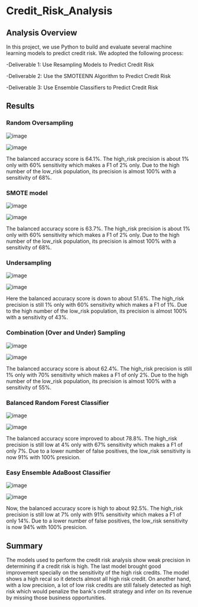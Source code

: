 # Credit_Risk_Analysis
## Analysis Overview
In this project, we use Python to build and evaluate several machine learning models to predict credit risk.
We adopted the following process:

-Deliverable 1: Use Resampling Models to Predict Credit Risk

-Deliverable 2: Use the SMOTEENN Algorithm to Predict Credit Risk

-Deliverable 3: Use Ensemble Classifiers to Predict Credit Risk

## Results
### Random Oversampling

![image](https://user-images.githubusercontent.com/96096924/164995009-3ae9dc55-eeeb-413b-b81e-7724097d6f52.png)

![image](https://user-images.githubusercontent.com/96096924/164995021-a0cfa825-fa08-4750-9736-bdc31502068f.png)

The balanced accuracy score is 64.1%.
The high_risk precision is about 1% only with 60% sensitivity which makes a F1 of 2% only.
Due to the high number of the low_risk population, its precision is almost 100% with a sensitivity of 68%.

### SMOTE model

![image](https://user-images.githubusercontent.com/96096924/164995196-37c55d6c-ad97-4462-a748-6aad0248fc69.png)

![image](https://user-images.githubusercontent.com/96096924/164995211-cf9611a0-13f7-4aeb-b804-7127878fdf4c.png)

The balanced accuracy score is 63.7%.
The high_risk precision is about 1% only with 60% sensitivity which makes a F1 of 2% only.
Due to the high number of the low_risk population, its precision is almost 100% with a sensitivity of 68%.

### Undersampling

![image](https://user-images.githubusercontent.com/96096924/164995332-76df4078-cf88-4d9c-8f6d-f406d08350c0.png)

![image](https://user-images.githubusercontent.com/96096924/164995342-dadd4ae2-cbce-457a-9a68-c26ce7181e27.png)

Here the balanced accuracy score is down to about 51.6%.
The high_risk precision is still 1% only with 60% sensitivity which makes a F1 of 1%.
Due to the high number of the low_risk population, its precision is almost 100% with a sensitivity of 43%.

### Combination (Over and Under) Sampling

![image](https://user-images.githubusercontent.com/96096924/164995443-d8557fa2-5ea0-49f8-9442-d019f00bb53c.png)

![image](https://user-images.githubusercontent.com/96096924/164995457-3663e6d8-43c9-4a45-b56d-0f42bbded131.png)

The balanced accuracy score is about 62.4%.
The high_risk precision is still 1% only with 70% sensitivity which makes a F1 of only 2%.
Due to the high number of the low_risk population, its precision is almost 100% with a sensitivity of 55%.

### Balanced Random Forest Classifier

![image](https://user-images.githubusercontent.com/96096924/164995549-e9445245-4983-4d34-8902-9e122a08cf41.png)

![image](https://user-images.githubusercontent.com/96096924/164995559-248aedd9-7f8e-41ea-9691-ec445e36153f.png)

The balanced accuracy score improved to about 78.8%.
The high_risk precision is still low at 4% only with 67% sensitivity which makes a F1 of only 7%.
Due to a lower number of false positives, the low_risk sensitivity is now 91% with 100% presicion.

### Easy Ensemble AdaBoost Classifier

![image](https://user-images.githubusercontent.com/96096924/164995617-360bfb96-31a9-441e-a88e-739fdbfe7f42.png)

![image](https://user-images.githubusercontent.com/96096924/164995627-2cb98ecc-1f48-483b-9bfb-9528c2363d21.png)

Now, the balanced accuracy score is high to about 92.5%.
The high_risk precision is still low at 7% only with 91% sensitivity which makes a F1 of only 14%.
Due to a lower number of false positives, the low_risk sensitivity is now 94% with 100% presicion.

## Summary
The models used to perform the credit risk analysis show weak precision in determining if a credit risk is high. The last model brought good improvement specially on the sensitivity of the high risk credits. The model shows a high recal so it detects almost all high risk credit. On another hand, with a low precision, a lot of low risk credits are still falsely detected as high risk which would penalize the bank's credit strategy and infer on its revenue by missing those business opportunities.

